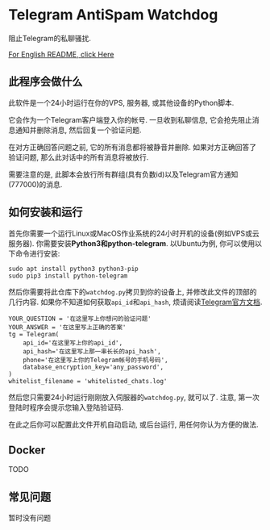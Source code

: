 # Telegram AntiSpam Watchdog

阻止Telegram的私聊骚扰.

[For English README, click Here](README_en.md)

## 此程序会做什么

此软件是一个24小时运行在你的VPS, 服务器, 或其他设备的Python脚本.

它会作为一个Telegram客户端登入你的帐号. 一旦收到私聊信息, 它会抢先阻止消息通知并删除消息, 然后回复一个验证问题.

在对方正确回答问题之前, 它的所有消息都将被静音并删除. 如果对方正确回答了验证问题, 那么此对话中的所有消息将被放行.

需要注意的是, 此脚本会放行所有群组(具有负数id)以及Telegram官方通知(777000)的消息.

## 如何安装和运行

首先你需要一个运行Linux或MacOS作业系统的24小时开机的设备(例如VPS或云服务器). 你需要安装**Python3和python-telegram**. 以Ubuntu为例, 你可以使用以下命令进行安装:

```
sudo apt install python3 python3-pip
sudo pip3 install python-telegram
```

然后你需要将此仓库下的`watchdog.py`拷贝到你的设备上, 并修改此文件的顶部的几行内容. 如果你不知道如何获取`api_id`和`api_hash`, 烦请阅读[Telegram官方文档](https://core.telegram.org/api/obtaining_api_id#obtaining-api-id).

```
YOUR_QUESTION = '在这里写上你想问的验证问题'
YOUR_ANSWER = '在这里写上正确的答案'
tg = Telegram(
    api_id='在这里写上你的api_id',
    api_hash='在这里写上那一串长长的api_hash',
    phone='在这里写上你的Telegram帐号的手机号码',
    database_encryption_key='any_password',
)
whitelist_filename = 'whitelisted_chats.log'
```

然后您只需要24小时运行刚刚放入伺服器的`watchdog.py`, 就可以了. 注意, 第一次登陆时程序会提示您输入登陆验证码. 

在此之后你可以配置此文件开机自动启动, 或后台运行, 用任何你认为方便的做法.

## Docker

TODO

## 常见问题

暂时没有问题

